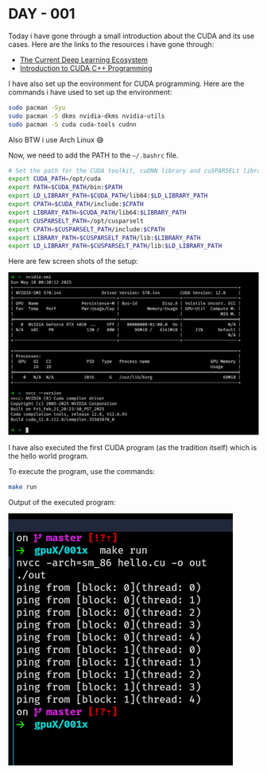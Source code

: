 # DAY - 001

Today i have gone through a small introduction about the CUDA and its use cases.
Here are the links to the resources i have gone through:

- [The Current Deep Learning Ecosystem](https://github.com/Infatoshi/cuda-course/blob/master/01_Deep_Learning_Ecosystem/README.md#compilers)
- [Introduction to CUDA C++ Programming](https://docs.nvidia.com/cuda/cuda-c-programming-guide/index.html#introduction)

I have also set up the environment for CUDA programming. Here are the commands i have used to set up the environment:

```bash
sudo pacman -Syu
sudo pacman -S dkms nvidia-dkms nvidia-utils
sudo pacman -S cuda cuda-tools cudnn
```

Also BTW i use Arch Linux 😅

Now, we need to add the PATH to the `~/.bashrc` file.

```bash
# Set the path for the CUDA toolkit, cuDNN library and cuSPARSELt library
export CUDA_PATH=/opt/cuda
export PATH=$CUDA_PATH/bin:$PATH
export LD_LIBRARY_PATH=$CUDA_PATH/lib64:$LD_LIBRARY_PATH
export CPATH=$CUDA_PATH/include:$CPATH
export LIBRARY_PATH=$CUDA_PATH/lib64:$LIBRARY_PATH
export CUSPARSELT_PATH=/opt/cusparselt
export CPATH=$CUSPARSELT_PATH/include:$CPATH
export LIBRARY_PATH=$CUSPARSELT_PATH/lib:$LIBRARY_PATH
export LD_LIBRARY_PATH=$CUSPARSELT_PATH/lib:$LD_LIBRARY_PATH
```

Here are few screen shots of the setup:

![setup image](./img/001.png)

I have also executed the first CUDA program (as the tradition itself) which is the hello world program.

To execute the program, use the commands:

```bash
make run
```

Output of the executed program:

![output](./img/002.png)
